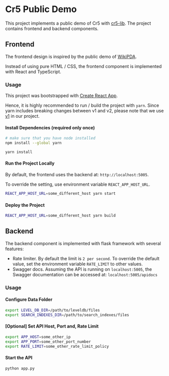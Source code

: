 # Cr5 Public Demo

This project implements a public demo of Cr5 with [cr5-lib](https://github.com/epfl-dlab/cr5-lib). The project contains frontend and backend components.

## Frontend

The frontend design is inspired by the public demo of [WikiPDA](https://github.com/epfl-dlab/WikiPDA/tree/master/WikiPDA-HTTP-API/demo_html). 

Instead of using pure HTML / CSS, the frontend component is implemented with React and TypeScript.

### Usage

This project was bootstrapped with [Create React App](https://github.com/facebook/create-react-app).

Hence, it is highly recommended to run / build the project with ```yarn```. Since yarn includes breaking changes between v1 and v2, please note that we use [v1](https://classic.yarnpkg.com/lang/en/docs/install/) in our project.

#### Install Dependencies (required only once)

```bash
# make sure that you have node installed
npm install --global yarn

yarn install
```

#### Run the Project Locally

By default, the frontend uses the backend at: ```http://localhost:5005```.

To override the setting, use environment variable ```REACT_APP_HOST_URL```.

```bash
REACT_APP_HOST_URL=some_different_host yarn start
```

#### Deploy the Project

```bash
REACT_APP_HOST_URL=some_different_host yarn build
```

## Backend

The backend component is implemented with flask framework with several features:
- Rate limiter. By default the limit is `2 per second`. To override the default value, set the environment variable `RATE_LIMIT` to other values.
- Swagger docs. Assuming the API is running on `localhost:5005`, the Swagger documentation can be accessed at: `localhost:5005/apidocs`

### Usage

#### Configure Data Folder

```bash
export LEVEL_DB_DIR=/path/to/leveldb/files
export SEARCH_INDEXES_DIR=/path/to/search_indexes/files
```

#### [Optional] Set API Host, Port and, Rate Limit

```bash
export APP_HOST=some_other_ip
export APP_PORT=some_other_port_number
export RATE_LIMIT=some_other_rate_limit_policy
```

#### Start the API

```bash
python app.py
```